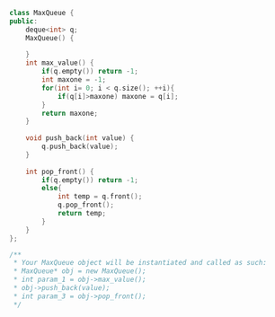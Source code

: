 <!--
 * @Author: your name
 * @Date: 2020-11-20 15:58:02
 * @LastEditTime: 2020-11-20 15:58:32
 * @LastEditors: Please set LastEditors
 * @Description: In User Settings Edit
 * @FilePath: /projects/leetcode/剑指 Offer 59 - II. 队列的最大值.md
-->
```c++
class MaxQueue {
public:
    deque<int> q;
    MaxQueue() {
        
    }
    int max_value() {
        if(q.empty()) return -1;
        int maxone = -1;
        for(int i= 0; i < q.size(); ++i){
            if(q[i]>maxone) maxone = q[i];
        }
        return maxone;
    }
    
    void push_back(int value) {
        q.push_back(value);
    }
    
    int pop_front() {
        if(q.empty()) return -1;
        else{
            int temp = q.front();
            q.pop_front();
            return temp;
        }
    }
};

/**
 * Your MaxQueue object will be instantiated and called as such:
 * MaxQueue* obj = new MaxQueue();
 * int param_1 = obj->max_value();
 * obj->push_back(value);
 * int param_3 = obj->pop_front();
 */
```